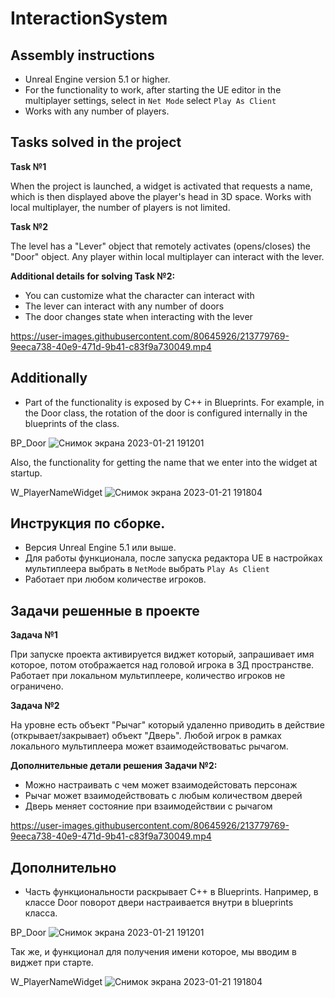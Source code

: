 # InteractionSystem

## Assembly instructions

- Unreal Engine version 5.1 or higher. 
- For the functionality to work, after starting the UE editor in the multiplayer settings, select in `Net Mode` select `Play As Client`
- Works with any number of players.

## Tasks solved in the project

**Task №1**

When the project is launched, a widget is activated that requests a name, which is then displayed above the player's head in 3D space.
Works with local multiplayer, the number of players is not limited.

**Task №2**

The level has a "Lever" object that remotely activates (opens/closes) the "Door" object.
Any player within local multiplayer can interact with the lever.

**Additional details for solving Task №2:**

- You can customize what the character can interact with
- The lever can interact with any number of doors
- The door changes state when interacting with the lever

https://user-images.githubusercontent.com/80645926/213779769-9eeca738-40e9-471d-9b41-c83f9a730049.mp4

## Additionally

- Part of the functionality is exposed by C++ in Blueprints. For example, in the Door class, the rotation of the door is configured internally in the blueprints of the class.

BP_Door
![Снимок экрана 2023-01-21 191201](https://user-images.githubusercontent.com/80645926/213873771-015e9eaf-fe28-40ec-af89-99b9be039dc3.jpg)

Also, the functionality for getting the name that we enter into the widget at startup.

W_PlayerNameWidget
![Снимок экрана 2023-01-21 191804](https://user-images.githubusercontent.com/80645926/213874069-ccdc7823-c1d9-4922-a475-0c35138251a4.jpg)

## Инструкция по сборке. 

- Версия Unreal Engine 5.1 или выше. 
- Для работы функционала, после запуска редактора UE в настройках мультиплеера выбрать в `NetMode` выбрать `Play As Client`
- Работает при любом количестве игроков. 

## Задачи решенные в проекте

**Задача №1**

При запуске проекта активируется виджет который, запрашивает имя которое, потом отображается над головой игрока в 3Д пространстве.
Работает при локальном мультиплеере, количество игроков не ограничено. 

**Задача №2**

На уровне есть объект "Рычаг" который удаленно приводить в действие (открывает/закрывает) объект "Дверь".
Любой игрок в рамках локального мультиплеера может взаимодействоватьс рычагом. 

**Дополнительные детали решения Задачи №2:**

- Можно настраивать с чем может взаимодейстовать персонаж 
- Рычаг может взаимодействовать с любым количеством дверей
- Дверь меняет состояние при взаимодействии с рычагом 


https://user-images.githubusercontent.com/80645926/213779769-9eeca738-40e9-471d-9b41-c83f9a730049.mp4

## Дополнительно 

- Часть функциональности раскрывает C++ в Blueprints. Например, в классе Door поворот двери настраивается внутри в blueprints класса.

BP_Door
![Снимок экрана 2023-01-21 191201](https://user-images.githubusercontent.com/80645926/213873771-015e9eaf-fe28-40ec-af89-99b9be039dc3.jpg)

Так же, и функционал для получения имени которое, мы вводим в виджет при старте.  

W_PlayerNameWidget
![Снимок экрана 2023-01-21 191804](https://user-images.githubusercontent.com/80645926/213874069-ccdc7823-c1d9-4922-a475-0c35138251a4.jpg)
